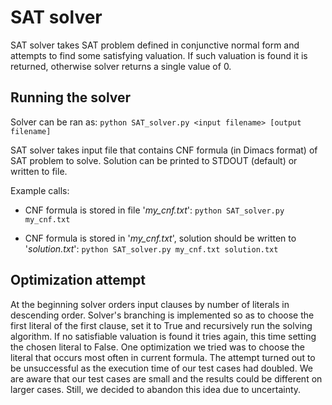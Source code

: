 # SAT solver

SAT solver takes SAT problem defined in conjunctive normal form and attempts to find some satisfying valuation. If such valuation is found it is returned, otherwise solver returns a single value of 0.

## Running the solver
Solver can be ran as: `python SAT_solver.py <input filename> [output filename]`

SAT solver takes input file that contains CNF formula (in Dimacs format) of SAT problem to solve.
Solution can be printed to STDOUT (default) or written to file.

Example calls:
+ CNF formula is stored in file '*my_cnf.txt*':
`python SAT_solver.py my_cnf.txt`

+ CNF formula is stored in '*my_cnf.txt*', solution should be written to '*solution.txt*':
`python SAT_solver.py my_cnf.txt solution.txt`

## Optimization attempt
At the beginning solver orders input clauses by number of literals in descending order.
Solver's branching is implemented so as to choose the first literal of the first clause, set it to True and recursively run the solving algorithm. If no satisfiable valuation is found it tries again, this time setting the chosen literal to False.
One optimization we tried was to choose the literal that occurs most often in current formula. The attempt turned out to be unsuccessful as the execution time of our test cases had doubled. We are aware that our test cases are small and the results could be different on larger cases. Still, we decided to abandon this idea due to uncertainty.
